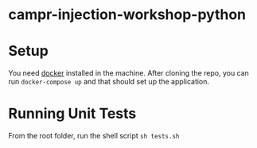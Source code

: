 # campr-injection-workshop-python

# Setup
You need [docker](https://docs.docker.com/engine/installation/) installed in the machine. 
After cloning the repo, you can run ```docker-compose up``` and that should set up the application.

# Running Unit Tests

From the root folder, run the shell script ```sh tests.sh```
